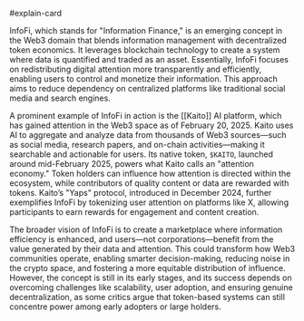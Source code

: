 #explain-card 

InfoFi, which stands for "Information Finance," is an emerging concept in the Web3 domain that blends information management with decentralized token economics. It leverages blockchain technology to create a system where data is quantified and traded as an asset. Essentially, InfoFi focuses on redistributing digital attention more transparently and efficiently, enabling users to control and monetize their information. This approach aims to reduce dependency on centralized platforms like traditional social media and search engines.

A prominent example of InfoFi in action is the [[Kaito]] AI platform, which has gained attention in the Web3 space as of February 20, 2025. Kaito uses AI to aggregate and analyze data from thousands of Web3 sources—such as social media, research papers, and on-chain activities—making it searchable and actionable for users. Its native token, `$KAITO`, launched around mid-February 2025, powers what Kaito calls an "attention economy." Token holders can influence how attention is directed within the ecosystem, while contributors of quality content or data are rewarded with tokens. Kaito’s "Yaps" protocol, introduced in December 2024, further exemplifies InfoFi by tokenizing user attention on platforms like X, allowing participants to earn rewards for engagement and content creation.

The broader vision of InfoFi is to create a marketplace where information efficiency is enhanced, and users—not corporations—benefit from the value generated by their data and attention. This could transform how Web3 communities operate, enabling smarter decision-making, reducing noise in the crypto space, and fostering a more equitable distribution of influence. However, the concept is still in its early stages, and its success depends on overcoming challenges like scalability, user adoption, and ensuring genuine decentralization, as some critics argue that token-based systems can still concentre power among early adopters or large holders.

